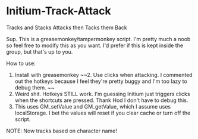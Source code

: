 # Initium-Track-Attack
Tracks and Stacks Attacks then Tacks them Back


Sup. This is a greasemonkey/tampermonkey script. 
I'm pretty much a noob so feel free to modify this as you want. 
I'd prefer if this is kept inside the group, but that's up to you.

How to use:

1. Install with greasemonkey
~~2. Use clicks when attacking. I commented out the hotkeys because I feel they're pretty buggy and I'm too lazy to debug them. ~~
2. Weird shit. Hotkeys STILL work. I'm guessing Initium just triggers clicks when the shortcuts are pressed. Thank Hod I don't have to debug this.
3. This uses GM_setValue and GM_getValue, which I assume uses localStorage. I bet the values will reset if you clear cache or turn off the script.

NOTE: Now tracks based on character name! 